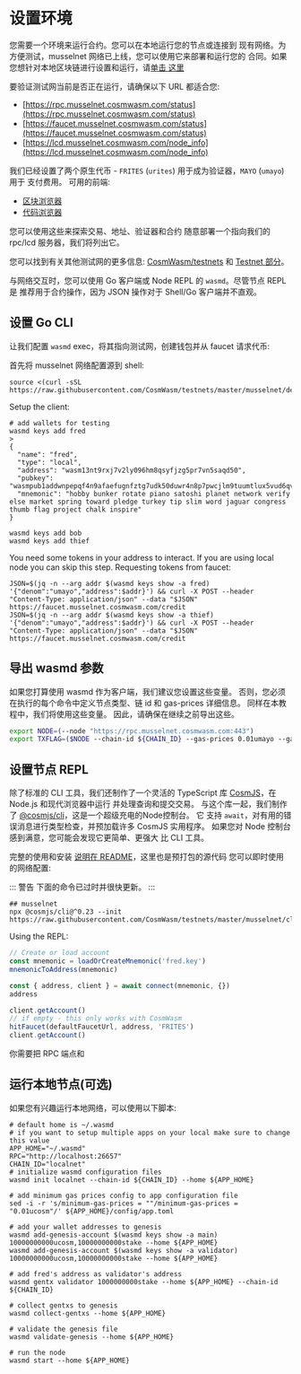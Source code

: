 # 设置环境

您需要一个环境来运行合约。您可以在本地运行您的节点或连接到
现有网络。为方便测试，musselnet 网络已上线，您可以使用它来部署和运行您的
合同。如果您想针对本地区块链进行设置和运行，请[单击
这里](#run-local-node-optional)

要验证测试网当前是否正在运行，请确保以下 URL 都适合您:

- [https://rpc.musselnet.cosmwasm.com/status](https://rpc.musselnet.cosmwasm.com/status)
- [https://faucet.musselnet.cosmwasm.com/status](https://faucet.musselnet.cosmwasm.com/status)
- [https://lcd.musselnet.cosmwasm.com/node_info](https://lcd.musselnet.cosmwasm.com/node_info)

我们已经设置了两个原生代币 - `FRITES` (`urites`) 用于成为验证器，`MAYO` (`umayo`) 用于
支付费用。
可用的前端:

- [区块浏览器](https://musselnet.cosmwasm.aneka.io/)
- [代码浏览器](https://code-explorer.musselnet.cosmwasm.com/)

您可以使用这些来探索交易、地址、验证器和合约
随意部署一个指向我们的 rpc/lcd 服务器，我们将列出它。

您可以找到有关其他测试网的更多信息:
[CosmWasm/testnets](https://github.com/CosmWasm/testnets) 和 [Testnet
部分](./../testnets/testnets.md)。

与网络交互时，您可以使用 Go 客户端或 Node REPL 的 `wasmd`。尽管节点 REPL 是
推荐用于合约操作，因为 JSON 操作对于 Shell/Go 客户端并不直观。

## 设置 Go CLI

让我们配置 `wasmd` exec，将其指向测试网，创建钱包并从 faucet 请求代币:

首先将 musselnet 网络配置源到 shell:

```shell
source <(curl -sSL https://raw.githubusercontent.com/CosmWasm/testnets/master/musselnet/defaults.env)
```

Setup the client:

```shell
# add wallets for testing
wasmd keys add fred
>
{
  "name": "fred",
  "type": "local",
  "address": "wasm13nt9rxj7v2ly096hm8qsyfjzg5pr7vn5saqd50",
  "pubkey": "wasmpub1addwnpepqf4n9afaefugnfztg7udk50duwr4n8p7pwcjlm9tuumtlux5vud6qvfgp9g",
  "mnemonic": "hobby bunker rotate piano satoshi planet network verify else market spring toward pledge turkey tip slim word jaguar congress thumb flag project chalk inspire"
}

wasmd keys add bob
wasmd keys add thief
```

You need some tokens in your address to interact. If you are using local node you can skip this
step. Requesting tokens from faucet:

```shell
JSON=$(jq -n --arg addr $(wasmd keys show -a fred) '{"denom":"umayo","address":$addr}') && curl -X POST --header "Content-Type: application/json" --data "$JSON" https://faucet.musselnet.cosmwasm.com/credit
JSON=$(jq -n --arg addr $(wasmd keys show -a thief) '{"denom":"umayo","address":$addr}') && curl -X POST --header "Content-Type: application/json" --data "$JSON" https://faucet.musselnet.cosmwasm.com/credit
```

## 导出 wasmd 参数

如果您打算使用 wasmd 作为客户端，我们建议您设置这些变量。
否则，您必须在执行的每个命令中定义节点类型、链 id 和 gas-prices 详细信息。
同样在本教程中，我们将使用这些变量。 因此，请确保在继续之前导出这些。

```bash
export NODE=(--node "https://rpc.musselnet.cosmwasm.com:443")
export TXFLAG=($NODE --chain-id ${CHAIN_ID} --gas-prices 0.01umayo --gas auto --gas-adjustment 1.3)
```

## 设置节点 REPL


除了标准的 CLI 工具，我们还制作了一个灵活的 TypeScript 库
[CosmJS](https://github.com/CosmWasm/cosmjs)，在 Node.js 和现代浏览器中运行
并处理查询和提交交易。 与这个库一起，我们制作了
[@cosmjs/cli](https://www.npmjs.com/package/@cosmjs/cli)，这是一个超级充电的Node控制台。 它
支持 `await`，对有用的错误消息进行类型检查，并预加载许多 CosmJS 实用程序。
如果您对 Node 控制台感到满意，您可能会发现它更简单、更强大
比 CLI 工具。

完整的使用和安装 [说明在
README](https://github.com/CosmWasm/cosmjs/tree/master/packages/cli)，这里也是预打包的源代码
您可以即时使用的网络配置:

::: 警告
下面的命令已过时并很快更新。
:::

```shell
## musselnet
npx @cosmjs/cli@^0.23 --init https://raw.githubusercontent.com/CosmWasm/testnets/master/musselnet/cli_helper.ts
```

Using the REPL:

```js
// Create or load account
const mnemonic = loadOrCreateMnemonic('fred.key')
mnemonicToAddress(mnemonic)

const { address, client } = await connect(mnemonic, {})
address

client.getAccount()
// if empty - this only works with CosmWasm
hitFaucet(defaultFaucetUrl, address, 'FRITES')
client.getAccount()
```


你需要把 RPC 端点和
## 运行本地节点(可选)

如果您有兴趣运行本地网络，可以使用以下脚本:

```shell
# default home is ~/.wasmd
# if you want to setup multiple apps on your local make sure to change this value
APP_HOME="~/.wasmd"
RPC="http://localhost:26657"
CHAIN_ID="localnet"
# initialize wasmd configuration files
wasmd init localnet --chain-id ${CHAIN_ID} --home ${APP_HOME}

# add minimum gas prices config to app configuration file
sed -i -r 's/minimum-gas-prices = ""/minimum-gas-prices = "0.01ucosm"/' ${APP_HOME}/config/app.toml

# add your wallet addresses to genesis
wasmd add-genesis-account $(wasmd keys show -a main) 10000000000ucosm,10000000000stake --home ${APP_HOME}
wasmd add-genesis-account $(wasmd keys show -a validator) 10000000000ucosm,10000000000stake --home ${APP_HOME}

# add fred's address as validator's address
wasmd gentx validator 1000000000stake --home ${APP_HOME} --chain-id ${CHAIN_ID}

# collect gentxs to genesis
wasmd collect-gentxs --home ${APP_HOME}

# validate the genesis file
wasmd validate-genesis --home ${APP_HOME}

# run the node
wasmd start --home ${APP_HOME}
```
